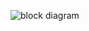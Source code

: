
![block diagram](https://user-images.githubusercontent.com/101941045/165738715-3140e90d-2c30-4dc8-b4a9-a04c8e0bdc05.png)
